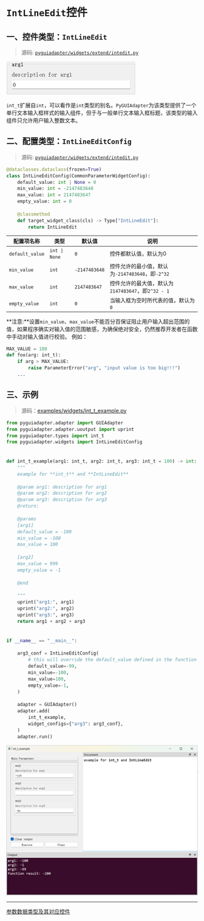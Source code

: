 # `IntLineEdit`控件

## 一、控件类型：`IntLineEdit`

> 源码: [`pyguiadapter/widgets/extend/intedit.py`]()

<img src="../images/int_t.png" />

`int_t`扩展自`int`，可以看作是`int`类型的别名。`PyGUIAdapter`为该类型提供了一个单行文本输入框样式的输入组件，但于与一般单行文本输入框标题，该类型的输入组件只允许用户输入整数文本。

## 二、配置类型：`IntLineEditConfig`

> 源码: [`pyguiadapter/widgets/extend/intedit.py`]()

```python
@dataclasses.dataclass(frozen=True)
class IntLineEditConfig(CommonParameterWidgetConfig):
    default_value: int | None = 0
    min_value: int = -2147483648
    max_value: int = 2147483647
    empty_value: int = 0

    @classmethod
    def target_widget_class(cls) -> Type["IntLineEdit"]:
        return IntLineEdit

```

| 配置项名称      | 类型          | 默认值        | 说明                                               |
| --------------- | ------------- | ------------- | -------------------------------------------------- |
| `default_value` | `int \| None` | `0`           | 控件都默认值，默认为0                              |
| `min_value`     | `int`         | `-2147483648` | 控件允许的最小值，默认为`-2147483648`，即` -2^32 ` |
| `max_value`     | `int`         | `2147483647`  | 控件允许的最大值，默认为`2147483647`，即`2^32 - 1` |
| `empty_value`   | `int`         | `0`           | 当输入框为空时所代表的值，默认为`0`                |



**注意:**设置`min_value`、`max_value`不能百分百保证阻止用户输入超出范围的值，如果程序确实对输入值的范围敏感，为确保绝对安全，仍然推荐开发者在函数中手动对输入值进行校验。 例如：

```python
MAX_VALUE = 100
def foo(arg: int_t):
    if arg > MAX_VALUE:
        raise ParameterError("arg", "input value is too big!!!")
    ...

```



## 三、示例

> 源码：[examples/widgets/int_t_example.py]()

```python
from pyguiadapter.adapter import GUIAdapter
from pyguiadapter.adapter.uoutput import uprint
from pyguiadapter.types import int_t
from pyguiadapter.widgets import IntLineEditConfig


def int_t_example(arg1: int_t, arg2: int_t, arg3: int_t = 100) -> int:
    """
    example for **int_t** and **IntLineEdit**

    @param arg1: description for arg1
    @param arg2: description for arg2
    @param arg3: description for arg3
    @return:

    @params
    [arg1]
    default_value = -100
    min_value = -100
    max_value = 100

    [arg2]
    max_value = 999
    empty_value = -1

    @end

    """
    uprint("arg1:", arg1)
    uprint("arg2:", arg2)
    uprint("arg3:", arg3)
    return arg1 + arg2 + arg3


if __name__ == "__main__":

    arg3_conf = IntLineEditConfig(
        # this will override the default_value defined in the function signature
        default_value=-99,
        min_value=-100,
        max_value=100,
        empty_value=-1,
    )

    adapter = GUIAdapter()
    adapter.add(
        int_t_example,
        widget_configs={"arg3": arg3_conf},
    )
    adapter.run()

```

<img src="../images/int_t_example.png" />

---

[参数数据类型及其对应控件](widgets/types_and_widgets.md)